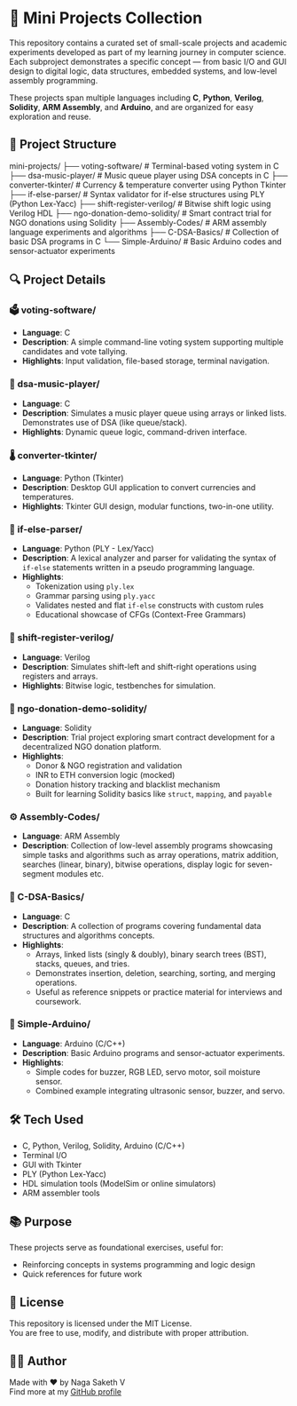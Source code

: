 # 🧩 Mini Projects Collection

This repository contains a curated set of small-scale projects and academic experiments developed as part of my learning journey in computer science. Each subproject demonstrates a specific concept — from basic I/O and GUI design to digital logic, data structures, embedded systems, and low-level assembly programming.

These projects span multiple languages including **C**, **Python**, **Verilog**, **Solidity**, **ARM Assembly**, and **Arduino**, and are organized for easy exploration and reuse.

## 📁 Project Structure

mini-projects/
├── voting-software/         # Terminal-based voting system in C
├── dsa-music-player/        # Music queue player using DSA concepts in C
├── converter-tkinter/       # Currency & temperature converter using Python Tkinter
├── if-else-parser/          # Syntax validator for if-else structures using PLY (Python Lex-Yacc)
├── shift-register-verilog/  # Bitwise shift logic using Verilog HDL
├── ngo-donation-demo-solidity/  # Smart contract trial for NGO donations using Solidity
├── Assembly-Codes/              # ARM assembly language experiments and algorithms
├── C-DSA-Basics/                # Collection of basic DSA programs in C
└── Simple-Arduino/             # Basic Arduino codes and sensor-actuator experiments

## 🔍 Project Details

### 🗳️ voting-software/
- **Language**: C
- **Description**: A simple command-line voting system supporting multiple candidates and vote tallying.
- **Highlights**: Input validation, file-based storage, terminal navigation.

### 🎵 dsa-music-player/
- **Language**: C
- **Description**: Simulates a music player queue using arrays or linked lists. Demonstrates use of DSA (like queue/stack).
- **Highlights**: Dynamic queue logic, command-driven interface.

### 🌡️ converter-tkinter/
- **Language**: Python (Tkinter)
- **Description**: Desktop GUI application to convert currencies and temperatures.
- **Highlights**: Tkinter GUI design, modular functions, two-in-one utility.

### 🧠 if-else-parser/
- **Language**: Python (PLY - Lex/Yacc)  
- **Description**: A lexical analyzer and parser for validating the syntax of `if-else` statements written in a pseudo programming language.  
- **Highlights**:  
  - Tokenization using `ply.lex`  
  - Grammar parsing using `ply.yacc`  
  - Validates nested and flat `if-else` constructs with custom rules  
  - Educational showcase of CFGs (Context-Free Grammars)

### 🔁 shift-register-verilog/
- **Language**: Verilog
- **Description**: Simulates shift-left and shift-right operations using registers and arrays.
- **Highlights**: Bitwise logic, testbenches for simulation.

### 🧪 ngo-donation-demo-solidity/
- **Language**: Solidity
- **Description**: Trial project exploring smart contract development for a decentralized NGO donation platform.
- **Highlights**:
  - Donor & NGO registration and validation
  - INR to ETH conversion logic (mocked)
  - Donation history tracking and blacklist mechanism
  - Built for learning Solidity basics like `struct`, `mapping`, and `payable`

### ⚙️ Assembly-Codes/
- **Language**: ARM Assembly
- **Description**: Collection of low-level assembly programs showcasing simple tasks and algorithms such as array operations, matrix addition, searches (linear, binary), bitwise operations, display logic for seven-segment modules etc.

### 📄 C-DSA-Basics/
- **Language**: C
- **Description**: A collection of programs covering fundamental data structures and algorithms concepts.
- **Highlights**:
  - Arrays, linked lists (singly & doubly), binary search trees (BST), stacks, queues, and tries.
  - Demonstrates insertion, deletion, searching, sorting, and merging operations.
  - Useful as reference snippets or practice material for interviews and coursework.

### 🔌 Simple-Arduino/
- **Language**: Arduino (C/C++)
- **Description**: Basic Arduino programs and sensor-actuator experiments.
- **Highlights**:
  - Simple codes for buzzer, RGB LED, servo motor, soil moisture sensor.
  - Combined example integrating ultrasonic sensor, buzzer, and servo.

## 🛠️ Tech Used

- C, Python, Verilog, Solidity, Arduino (C/C++)
- Terminal I/O
- GUI with Tkinter
- PLY (Python Lex-Yacc)
- HDL simulation tools (ModelSim or online simulators)
- ARM assembler tools

## 📚 Purpose

These projects serve as foundational exercises, useful for:
- Reinforcing concepts in systems programming and logic design
- Quick references for future work

## 📄 License

This repository is licensed under the MIT License.  
You are free to use, modify, and distribute with proper attribution.

## 🙋‍♂️ Author

Made with ❤️ by Naga Saketh V  
Find more at my [GitHub profile](https://github.com/SAKETHVUNKA)